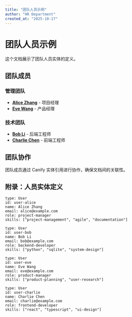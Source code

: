 ```yaml
---
title: "团队人员示例"
author: "HR Department"
created_at: "2025-10-17"
---
```


# 团队人员示例

这个文档展示了团队人员实体的定义。

## 团队成员

### 管理团队

- **[Alice Zhang](entity://user-alice)** - 项目经理
- **[Eve Wang](entity://user-eve)** - 产品经理

### 技术团队

- **[Bob Li](entity://user-bob)** - 后端工程师
- **[Charlie Chen](entity://user-charlie)** - 前端工程师

## 团队协作

团队成员通过 Canify 实体引用进行协作，确保文档间的关联性。

## 附录：人员实体定义

```entity
type: User
id: user-alice
name: Alice Zhang
email: alice@example.com
role: project-manager
skills: ["project-management", "agile", "documentation"]
```

```entity
type: User
id: user-bob
name: Bob Li
email: bob@example.com
role: backend-developer
skills: ["python", "sqlite", "system-design"]
```

```entity
type: User
id: user-eve
name: Eve Wang
email: eve@example.com
role: product-manager
skills: ["product-planning", "user-research"]
```

```entity
type: User
id: user-charlie
name: Charlie Chen
email: charlie@example.com
role: frontend-developer
skills: ["react", "typescript", "ui-design"]
```
